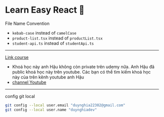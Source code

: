 # Learn Easy React 🎉

File Name Convention

- `kebab-case` instead of `camelCase`
- `product-list.tsx` instead of `productList.tsx`
- `student-api.ts` instead of `studentApi.ts`

---

[Link course](https://www.udemy.com/course/draft/3257380/learn/lecture/21805170#overview)

- Khoá học này anh Hậu không còn private trên udemy nữa. Anh Hậu đã public khoá học này trên youtube. Các bạn có thể tìm kiếm khoá học này của trên kênh youtube anh Hậu
- [channel Youtube](https://youtube.com/@EasyFrontend/playlists)

---

config git local

```bash
git config --local user.email "duynghia22302@gmail.com"
git config --local user.name "duynghiadev"
```
